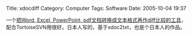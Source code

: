 Title: xdocdiff
Category: Computer
Tags: Software
Date: 2005-10-04 19:37



一个[把Word, Excel, PowerPoint, pdf文档转换成文本格式再作diff比较的工具](http://freemind.s57.xrea.com/xdocdiff/)，配合TortoiseSVN用很好。日本人写的，基于xdoc2txt，也是个日本人的作品。

